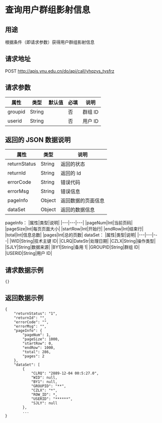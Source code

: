 # 查询用户群组影射信息

## 用途

根据条件（即请求参数）获得用户群组影射信息

## 请求地址

POST http://apis.ynu.edu.cn/do/api/call/yhqzys_tysfrz

## 请求参数

| 属性    | 类型   | 默认值 | 必填 | 说明    |
| ------- | ------ | ------ | ---- | ------- |
| groupid | String |        | 否   | 群组 ID |
| userid  | String |        | 否   | 用户 ID |

## 返回的 JSON 数据说明

| 属性         | 类型   | 说明               |
| ------------ | ------ | ------------------ |
| returnStatus | String | 返回的状态         |
| returnId     | String | 返回的 Id          |
| errorCode    | String | 错误代码           |
| errorMsg     | String | 错误信息           |
| pageInfo     | Object | 返回数据的页面信息 |
| dataSet      | Object | 返回的数据信息     |

pageInfo：
|属性|类型|说明|
|---|---|---|
|pageNum|Int|当前页码|
|pageSize|Int|每页页面大小|
|startRow|Int|开始行|
|endRow|Int|结束行|
|total|Int|信息总数|
|pages|Int|总的页数|
dataSet：
|属性|类型|说明|
|---|---|---|
|WID|String|技术主键 ID|
|CLRQ|DateStr|处理日期|
|CZLX|String|操作类型|
|SJLY|String|数据来源|
|BY1|String|备用 1|
|GROUPID|String|群组 ID|
|USERID|String|用户 ID|

## 请求数据示例

```
{}
```

## 返回数据示例

```
{
    "returnStatus": "1",
    "returnId": "",
    "errorCode": "",
    "errorMsg": "",
    "pageInfo": {
        "pageNum": 1,
        "pageSize": 1000,
        "startRow": 0,
        "endRow": 1000,
        "total": 286,
        "pages": 2
    },
    "dataSet": [
        {
            "CLRQ": "2889-12-04 00:5:27.0",
            "WID": null,
            "BY1": null,
            "GROUPID": "**",
            "CZLX": "*",
            "ROW_ID": *,
            "USERID": "******",
            "SJLY": null
        },
        ...
}
```
